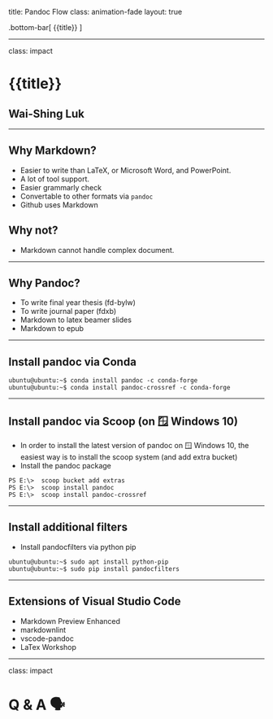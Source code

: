 title: Pandoc Flow
class: animation-fade
layout: true

<!-- This slide will serve as the base layout for all your slides -->

.bottom-bar[
{{title}}
]

---

class: impact

# {{title}}

## Wai-Shing Luk

---

## Why Markdown?

- Easier to write than LaTeX, or Microsoft Word, and PowerPoint.
- A lot of tool support.
- Easier grammarly check
- Convertable to other formats via `pandoc`
- Github uses Markdown

## Why not?

- Markdown cannot handle complex document.

---

## Why Pandoc?

- To write final year thesis (fd-bylw)
- To write journal paper (fdxb)
- Markdown to latex beamer slides
- Markdown to epub

---

## Install pandoc via Conda

```{.terminal}
ubuntu@ubuntu:~$ conda install pandoc -c conda-forge
ubuntu@ubuntu:~$ conda install pandoc-crossref -c conda-forge
```

---

## Install pandoc via Scoop (on 🪟 Windows 10)

- In order to install the latest version of pandoc on 🪟 Windows 10, the
  easiest way is to install the scoop system (and add extra bucket)
- Install the pandoc package

```{.powershell}
PS E:\>  scoop bucket add extras
PS E:\>  scoop install pandoc
PS E:\>  scoop install pandoc-crossref
```

---

## Install additional filters

- Install pandocfilters via python pip

```{.terminal}
ubuntu@ubuntu:~$ sudo apt install python-pip
ubuntu@ubuntu:~$ sudo pip install pandocfilters
```

---

## Extensions of Visual Studio Code

- Markdown Preview Enhanced
- markdownlint
- vscode-pandoc
- LaTex Workshop

---

class: impact

# Q & A 🗣️
